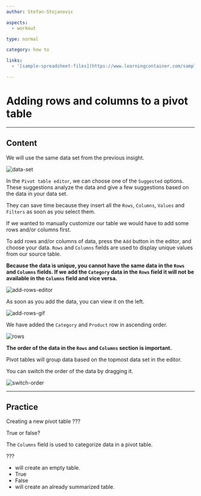 ```yaml
---
author: Stefan-Stojanovic

aspects:
  - workout

type: normal

category: how to

links:
  - '[sample-spreadsheet-files](https://www.learningcontainer.com/sample-excel-data-for-analysis/){website}'

---
```


# Adding rows and columns to a pivot table

---
## Content

We will use the same data set from the previous insight.

![data-set](https://img.enkipro.com/4df37873a027881b3da7956ba9453f0e.png)

In the `Pivot table editor`, we can choose one of the `Suggested` options. These suggestions analyze the data and give a few suggestions based on the data in your data set.

They can save time because they insert all the `Rows`, `Columns`, `Values` and `Filters` as soon as you select them.

If we wanted to manually customize our table we would have to add some rows and/or columns first.

To add rows and/or columns of data, press the `Add` button in the editor, and choose your data. `Rows` and `Columns` fields are used to display unique values from our source table.

**Because the data is unique, you cannot have the same data in the `Rows` and `Columns` fields. If we add the `Category` data in the `Rows` field it will not be available in the `Columns` field and vice versa.**

![add-rows-editor](https://img.enkipro.com/e486c007ba8e5dc305d674f7e3527fa7.png)

As soon as you add the data, you can view it on the left.

![add-rows-gif](https://img.enkipro.com/49d5ce7ea92533f6e739f1d65df5781a.gif)

We have added the `Category` and `Product` row in ascending order.

![rows](https://img.enkipro.com/454d37a7ed74454c82a12de8a525919c.png)

**The order of the data in the `Rows` and `Columns` section is important.**

Pivot tables will group data based on the topmost data set in the editor.

You can switch the order of the data by dragging it. 

![switch-order](https://img.enkipro.com/6c1922e40a0ecb7dc0748227d21b67b0.gif)


---
## Practice

Creating a new pivot table ???

True or false?

The `Columns` field is used to categorize data in a pivot table. 

???

* will create an empty table.
* True
* False
* will create an already summarized table.
